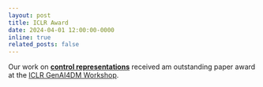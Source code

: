 ```yaml
---
layout: post
title: ICLR Award
date: 2024-04-01 12:00:00-0000
inline: true
related_posts: false
---
```


Our work on **<a href="https://timrudner.com/scr" target="_blank">control representations</a>** received am outstanding paper award at the <a href="https://sites.google.com/view/genai4dm-iclr2024" target="_blank">ICLR GenAI4DM Workshop</a>.
